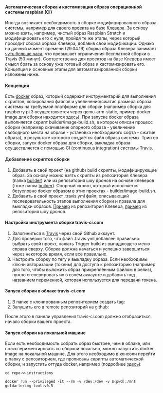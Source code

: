 #### Автоматическая сборка и кастомизация образа операционной системы raspbian \(CI\)

Иногда возникает необходимость в сборке модифицированного образа системы, например для [своего проекта](https://github.com/artem30801/CleverSwarm) на базе [Клевера](https://github.com/copterexpress/clever). За основу можно взять, например, чистый образ Raspbian Stretch и модифицировать его с нуля, пройдя те же этапы, через который проходит сборка образа Клевера, добавив свои модификации. Однако на данный момент времени \(29.04.19\) сборка образа Клевера занимает [чуть больше часа](https://travis-ci.org/CopterExpress/clever), что превышает ограничения бесплатной сборки в Travis \(50 минут\). Соответственно для проектов на базе Клевера имеет смысл брать за основу уже готовый образ и кастомизировать его. Концепция и основные этапы для автоматизированной сборки изложены ниже.

#### Концепция

Есть [docker](https://www.docker.com/) образ, который содержит инструментарий для выполнения скриптов, копирования файлов и увеличения/сжатия размера образа системы на требуемой платформе для сборки \(например сборка для raspberry pi 3 осуществляется через qemu-arm-static, пример docker image для сборки находится [здесь](https://hub.docker.com/r/goldarte/img-tool)\). При запуске docker образа выполняется скрипт builder/image-build.sh, в котором описан процесс сборки \(например скачивание опорного образа - увеличение свободного места на образе - установка необходимого софта - сжатие образа\), в результате которого создаётся файл образа системы. Триггер сборки, запуск docker образа для сборки, выкладка образа осуществляется с помощью CI \(continuous integration\) системы [Travis](https://travis-ci.com/).

#### Добавление скриптов сборки

1. Добавить в свой проект \(на github\) build скрипты, модифицирующие образ. За основу можно взять скрипты из репозитория Клевера \(папка [builder](https://github.com/CopterExpress/clever/tree/master/builder)\) или из репозитория шоу дронов на основе клеверов \(тоже папка [builder](https://github.com/artem30801/CleverSwarm/tree/master/builder)\). Опорный скрипт, который исполняется безусловно docker образом в этих проектах - builder/image-build.sh.
2. Добавить в свой проект .travis.yml файл, описывающий последовательность этапов выполнения сборки и правила для выкладки образов. [Пример](https://github.com/CopterExpress/clever/blob/master/.travis.yml) из репозитория Клевера, [пример](https://github.com/artem30801/CleverSwarm/blob/master/.travis.yml) из репозитория шоу дронов.

#### Настройка инструмента сборки travis-ci.com

1. Залогиниться в [Travis](/travis-ci.com) через свой Github аккаунт.
2. Для проверки того, что файл .travis.yml добавлен правильно: выбрать свой проект, нажать Trigger build из выпадающего меню справа сверху. Сборка должна начаться и успешно завершиться через некоторое время, если всё правильно.
3. Настроить сборку по тегу и выкладку образа. Если необходимы ключи авторизации \(токены\) для доступа к репозиторию \(например для того, чтобы выложить образ прикреплённым файлом в релиз\), нужно сгенерировать их в своём аккаунте и добавить под названием переменной, которая используется для передачи токена.

#### Запуск сборки в облаке travis-ci.com

1. В папке с клонированным репозиторием создать tag:
2. Запушить его в remote репозиторий на github:

После этого в панели управления travis-ci.com должно отобразиться начало сборки вашего проекта.

#### Запуск сборки на локальной машине

Если есть необходимость собрать образ быстрее, чем в облаке, или поэкспериментировать со сборкой локально, можно запустить docker image на локальной машине. Для этого необходимо в консоли перейти в папку с репозиторием, где прописаны скрипты автоматической сборки, и запустить оттуда docker, например \(подробнее [здесь](https://github.com/goldarte/img-tool/blob/master/README.md)\):

```
cd repo-w-instructions
```

```
docker run --privileged -it --rm -v /dev:/dev -v $(pwd):/mnt goldarte/img-tool:v0.5
```



